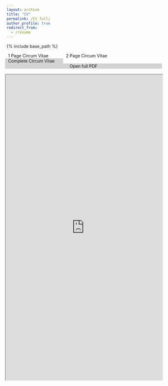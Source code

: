 ```yaml
---
layout: archive
title: "CV"
permalink: /CV_full/
author_profile: true
redirect_from:
  - /resume
---
```


<style>
/* Float four columns side by side */
.column {
  float: left;
  width: 25%;
  padding: 0 10px;
}

/* Remove extra left and right margins, due to padding in columns */
.row {margin: 0 -5px;}

/* Clear floats after the columns */
.row:after {
  content: "";
  display: table;
  clear: both;
}

/* Style the counter cards */
.card {
<!--   box-shadow: 0 4px 8px 0 rgba(0, 0, 0, 0.2); /* this adds the "card" effect */ -->
  padding: 16px;
<!--   text-align: center; -->
<!--   background-color: #f1f1f1; -->
}

/* Responsive columns - one column layout (vertical) on small screens */
@media screen and (max-width: 600px) {
  .column {
    width: 100%;
    display: block;
    margin-bottom: 20px;
  }
}
  
a:link {
  text-decoration: none;
}
</style>

{% include base_path %}

<div class="row">
  <div class="column" style="width: 33%;">
    <div class="card">
      <a href="https://maitreygram.github.io/CV1/">1 Page Circum Vitae</a>
    </div>
  </div>
  <div class="column" style="width: 34%;">
    <div class="card">
      <a href="https://maitreygram.github.io/CV2/">2 Page Circum Vitae</a>
    </div>
  </div>
  <div class="column" style="width: 33%;background-color: #D3D3D3;">
    <div class="card">
      <a href="https://maitreygram.github.io/CV_full/">Complete Circum Vitae</a>
    </div>
  </div>
</div>
<div class="row" style="background-color: #D3D3D3;text-align: center;">
  <div class="card">
    <a href="https://maitreygram.github.io/CV/Circum_Vitae_Full_10_22.pdf">Open full PDF</a>
  </div>
</div>
<br>
<div class="row">
  <div class="card">
    <iframe src="https://maitreygram.github.io/CV/Circum_Vitae_Full_10_22.pdf" width="100%" height="1000"></iframe>
  </div>
</div>

